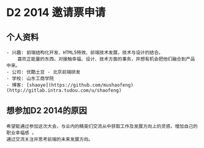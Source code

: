 # D2 2014 邀请票申请
	
## 个人资料

	- 兴趣: 前端结构化开发、HTML5特效、前端技术发展，技术与设计的结合。
		喜欢正能量的东西，对接触幸福、设计、技术方面的事务，并想有机会把他们融合到产品中来。
	- 公司: 优酷土豆 - 北京前端研发 
	- 学校: 山东工商学院
	- 博客: [shaoye](https://github.com/mushaofeng) (http://gitlab.intra.tudou.com/u/shaofeng)
	
## 想参加D2 2014的原因
	
	希望能通过参加这次大会，与业内的精英们交流从中获取工作及发展方向上的灵感，增加自己的职业幸福感 。
	通过交流关注并思考前端的未来发展方向。
